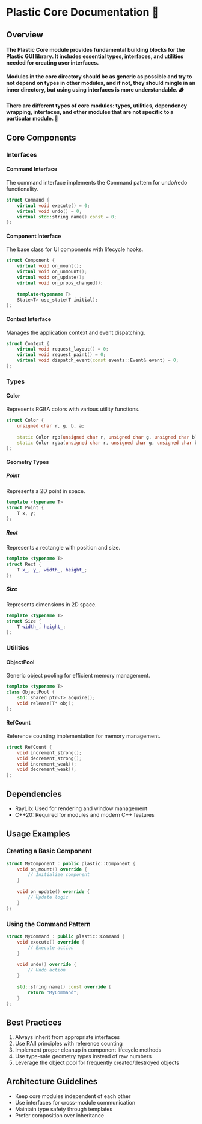 # Plastic Core Documentation :cookie:

## Overview

#### The Plastic Core module provides fundamental building blocks for the Plastic GUI library. It includes essential types, interfaces, and utilities needed for creating user interfaces.
#### Modules in the core directory should be as generic as possible and try to not depend on types in other modules, and if not, they should mingle in an inner directory, but using using interfaces is more understandable. :wood:
#### There are different types of core modules: types, utilities, dependency wrapping, interfaces, and other modules that are not specific to a particular module. :cookie:

## Core Components

### Interfaces

#### Command Interface
The command interface implements the Command pattern for undo/redo functionality.

```cpp
struct Command {
    virtual void execute() = 0;
    virtual void undo() = 0;
    virtual std::string name() const = 0;
};
```

#### Component Interface
The base class for UI components with lifecycle hooks.

```cpp
struct Component {
    virtual void on_mount();
    virtual void on_unmount();
    virtual void on_update();
    virtual void on_props_changed();
    
    template<typename T>
    State<T> use_state(T initial);
};
```

#### Context Interface
Manages the application context and event dispatching.

```cpp
struct Context {
    virtual void request_layout() = 0;
    virtual void request_paint() = 0;
    virtual void dispatch_event(const events::Event& event) = 0;
};
```

### Types

#### Color
Represents RGBA colors with various utility functions.

```cpp
struct Color {
    unsigned char r, g, b, a;
    
    static Color rgb(unsigned char r, unsigned char g, unsigned char b);
    static Color rgba(unsigned char r, unsigned char g, unsigned char b, unsigned char a);
};
```

#### Geometry Types

##### Point
Represents a 2D point in space.

```cpp
template <typename T>
struct Point {
    T x, y;
};
```

##### Rect
Represents a rectangle with position and size.

```cpp
template <typename T>
struct Rect {
    T x_, y_, width_, height_;
};
```

##### Size
Represents dimensions in 2D space.

```cpp
template <typename T>
struct Size {
    T width_, height_;
};
```

### Utilities

#### ObjectPool
Generic object pooling for efficient memory management.

```cpp
template <typename T>
class ObjectPool {
    std::shared_ptr<T> acquire();
    void release(T* obj);
};
```

#### RefCount
Reference counting implementation for memory management.

```cpp
struct RefCount {
    void increment_strong();
    void decrement_strong();
    void increment_weak();
    void decrement_weak();
};
```

## Dependencies

- RayLib: Used for rendering and window management
- C++20: Required for modules and modern C++ features

## Usage Examples

### Creating a Basic Component

```cpp
struct MyComponent : public plastic::Component {
    void on_mount() override {
        // Initialize component
    }
    
    void on_update() override {
        // Update logic
    }
};
```

### Using the Command Pattern

```cpp
struct MyCommand : public plastic::Command {
    void execute() override {
        // Execute action
    }
    
    void undo() override {
        // Undo action
    }
    
    std::string name() const override {
        return "MyCommand";
    }
};
```

## Best Practices

1. Always inherit from appropriate interfaces
2. Use RAII principles with reference counting
3. Implement proper cleanup in component lifecycle methods
4. Use type-safe geometry types instead of raw numbers
5. Leverage the object pool for frequently created/destroyed objects

## Architecture Guidelines

- Keep core modules independent of each other
- Use interfaces for cross-module communication
- Maintain type safety through templates
- Prefer composition over inheritance
